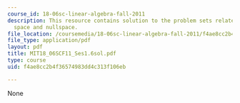 ```yaml
---
course_id: 18-06sc-linear-algebra-fall-2011
description: This resource contains solution to the problem sets related to column
  space and nullspace.
file_location: /coursemedia/18-06sc-linear-algebra-fall-2011/f4ae8cc2b4f36574983dd4c313f106eb_MIT18_06SCF11_Ses1.6sol.pdf
file_type: application/pdf
layout: pdf
title: MIT18_06SCF11_Ses1.6sol.pdf
type: course
uid: f4ae8cc2b4f36574983dd4c313f106eb

---
```

None